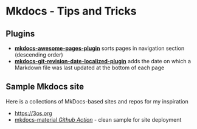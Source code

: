 # Mkdocs - Tips and Tricks

## Plugins

- [**mkdocs-awesome-pages-plugin**](https://github.com/lukasgeiter/mkdocs-awesome-pages-plugin) sorts pages in navigation section (descending order)
- [**mkdocs-git-revision-date-localized-plugin**](https://github.com/timvink/mkdocs-git-revision-date-localized-plugin) adds the date on which a Markdown file was last updated at the bottom of each page

## Sample Mkdocs site

Here is a collections of MkDocs-based sites and repos for my inspiration

- https://3os.org
- [mkdocs-material *Github Action*](https://github.com/squidfunk/mkdocs-material/blob/master/.github/workflows/documentation.yml) - clean sample for site deployment
